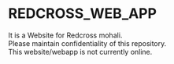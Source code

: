 # REDCROSS_WEB_APP
It is a Website for Redcross mohali.  
Please maintain confidentiality of this repository.  
This website/webapp is not currently online.  


